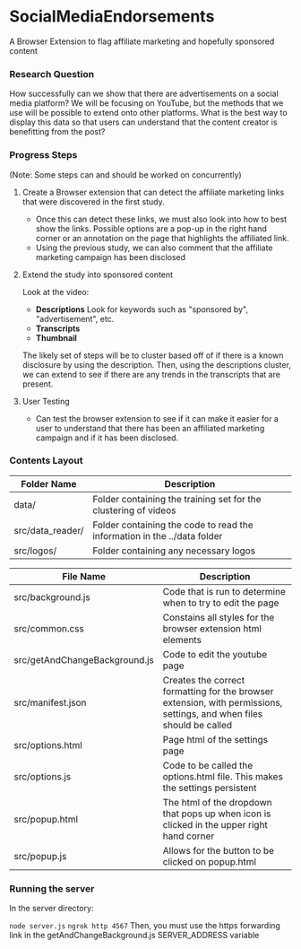# SocialMediaEndorsements
A Browser Extension to flag affiliate marketing and hopefully sponsored content


### Research Question
How successfully can we show that there are advertisements on a social media platform? We will be focusing on YouTube, but the methods that we use will be possible to extend onto other platforms. What is the best way to display this data so that users can understand that the content creator is benefitting from the post?


### Progress Steps
(Note: Some steps can and should be worked on concurrently)
1. Create a Browser extension that can detect the affiliate marketing links that were discovered in the first study. 
	* Once this can detect these links, we must also look into how to best show the links. Possible options are a pop-up in the right hand corner or an annotation on the page that highlights the affiliated link.
	* Using the previous study, we can also comment that the affiliate marketing campaign has been disclosed

2. Extend the study into sponsored content
	
	Look at the video:
	* **Descriptions** Look for keywords such as "sponsored by", "advertisement", etc.
	* **Transcripts**
	* **Thumbnail**

	The likely set of steps will be to cluster based off of if there is a known disclosure by using the description. Then, using the descriptions cluster, we can extend to see if there are any trends in the transcripts that are present.

3. User Testing
	* Can test the browser extension to see if it can make it easier for a user to understand that there has been an affiliated marketing campaign and if it has been disclosed.

### Contents Layout

| Folder Name                    | Description                                                                |
| -----------------              | -----------                                                                |
| data/                          | Folder containing the training set for the clustering of videos            |
| src/data_reader/               | Folder containing the code to read the information in the ../data folder   |
| src/logos/                     | Folder containing any necessary logos                                      |

| File Name                      | Description                                                                |
| -----------------              | -----------                                                                | 
| src/background.js              | Code that is run to determine when to try to edit the page                 |
| src/common.css                 | Constains all styles for the browser extension html elements               |
| src/getAndChangeBackground.js  | Code to edit the youtube page                                              |
| src/manifest.json              | Creates the correct formatting for the browser extension, with permissions, settings, and when files should be called |
| src/options.html               | Page html of the settings page                                             |
| src/options.js                 | Code to be called the options.html file. This makes the settings persistent|
| src/popup.html                 | The html of the dropdown that pops up when icon is clicked in the upper right hand corner |
| src/popup.js                   | Allows for the button to be clicked on popup.html                          |


### Running the server
In the server directory:

`node server.js`
`ngrok http 4567`
Then, you must use the https forwarding link in the getAndChangeBackground.js SERVER_ADDRESS variable

